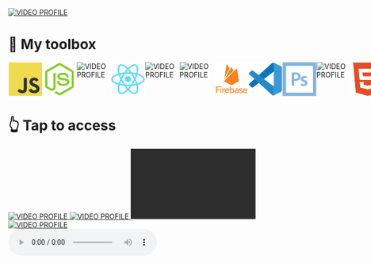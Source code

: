 <div style="user-select: none;">
<a href="#" target="_blank">
<img class="vid-container" src="vid.gif" width="100vw" alt="VIDEO PROFILE" />
</a>
<h1>🧰 My toolbox</h1>
<div style="display: flex; width: 100vw;">
        <img src="https://raw.githubusercontent.com/devicons/devicon/1119b9f84c0290e0f0b38982099a2bd027a48bf1/icons/javascript/javascript-original.svg" width="7.2%" alt="VIDEO PROFILE" />
        <img src="https://raw.githubusercontent.com/devicons/devicon/1119b9f84c0290e0f0b38982099a2bd027a48bf1/icons/nodejs/nodejs-plain.svg" width="7.2%" alt="VIDEO PROFILE" />
        <img src="https://raw.githubusercontent.com/CyrisXD/CyrisXD/master/assets/ExpressJS.png" width="7.2%" alt="VIDEO PROFILE" />
        <img src="https://raw.githubusercontent.com/devicons/devicon/1119b9f84c0290e0f0b38982099a2bd027a48bf1/icons/react/react-original.svg" width="7.2%" alt="VIDEO PROFILE" />
        <img src="https://raw.githubusercontent.com/CyrisXD/CyrisXD/master/assets/NextJS.png" width="7.2%" alt="VIDEO PROFILE" />
        <img src="https://raw.githubusercontent.com/CyrisXD/CyrisXD/master/assets/TailwindCSS.png" width="7.2%" alt="VIDEO PROFILE" />
        <img src="https://raw.githubusercontent.com/devicons/devicon/1119b9f84c0290e0f0b38982099a2bd027a48bf1/icons/firebase/firebase-plain-wordmark.svg" width="7.2%" alt="VIDEO PROFILE" />
        <img src="https://raw.githubusercontent.com/devicons/devicon/1119b9f84c0290e0f0b38982099a2bd027a48bf1/icons/vscode/vscode-original.svg" width="7.2%" alt="VIDEO PROFILE" />
        <img src="https://raw.githubusercontent.com/devicons/devicon/1119b9f84c0290e0f0b38982099a2bd027a48bf1/icons/photoshop/photoshop-line.svg" width="7.2%" alt="VIDEO PROFILE" />
        <img src="https://raw.githubusercontent.com/CyrisXD/CyrisXD/master/assets/Github.png" width="7.2%" alt="VIDEO PROFILE" />
        <img src="https://raw.githubusercontent.com/devicons/devicon/1119b9f84c0290e0f0b38982099a2bd027a48bf1/icons/html5/html5-plain.svg" width="7.2%" alt="VIDEO PROFILE" />
        <img src="https://raw.githubusercontent.com/devicons/devicon/1119b9f84c0290e0f0b38982099a2bd027a48bf1/icons/css3/css3-original.svg" width="7.2%" alt="VIDEO PROFILE" />
      </div>
<h1>👆 Tap to access</h1>
<a href="https://www.facebook.com/huycuong.23" target="_blank">
<img class="vid-container" src="fac.gif" width="50%" alt="VIDEO PROFILE" />
</a><a href="https://www.instagram.com/huycuong.23/" target="_blank">
<img class="vid-container" src="ins.gif" width="50%" alt="VIDEO PROFILE" />
</a><a href="https://github.com/QuyZuong/" target="_blank">
<img class="vid-container" src="git.gif" width="50%" alt="VIDEO PROFILE" />
</a><a href="https://contacts.google.com/person/c1715363649175095484" target="_blank">
<img class="vid-container" src="mail.gif" width="50%" alt="VIDEO PROFILE" />
</a>
</div>
<audio controls autoplay>
  <source src="horse.ogg" type="audio/ogg">
  <source src="horse.mp3" type="audio/mpeg">
  Your browser does not support the audio element.
</audio>
